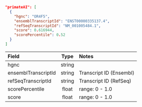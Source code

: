 ```json
"primateAI": [
  {
    "hgnc": "OR4F5",
    "ensemblTranscriptId": "ENST00000335137.4",
    "refSeqTranscriptId": "NM_001005484.1",
    "score": 0.616944,
    "scorePercentile": 0.52
  }
]
```

| Field               |  Type  | Notes                   |
|:--------------------|:------:|:------------------------|
| hgnc                | string |                         |
| ensemblTranscriptId | string | Transcript ID (Ensembl) |
| refSeqTranscriptId  | string | Transcript ID (RefSeq)  |
| scorePercentile     | float  | range: 0 - 1.0          |
| score               | float  | range: 0 - 1.0          |
